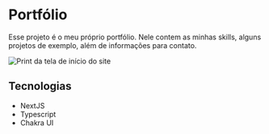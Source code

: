 # Portfólio

Esse projeto é o meu próprio portfólio. Nele contem as minhas skills, alguns projetos de exemplo, além de informações para contato.

![Print da tela de início do site](https://ik.imagekit.io/jayllson/portfolio-screenshot_sq5Cqo5-d.png?ik-sdk-version=javascript-1.4.3&updatedAt=1672809422430)

## Tecnologias

- NextJS
- Typescript
- Chakra UI
